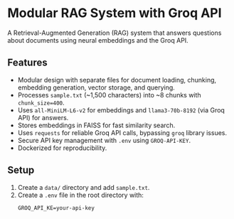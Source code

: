 # Modular RAG System with Groq API

A Retrieval-Augmented Generation (RAG) system that answers questions about documents using neural embeddings and the Groq API.

## Features
- Modular design with separate files for document loading, chunking, embedding generation, vector storage, and querying.
- Processes `sample.txt` (~1,500 characters) into ~8 chunks with `chunk_size=400`.
- Uses `all-MiniLM-L6-v2` for embeddings and `llama3-70b-8192` (via Groq API) for answers.
- Stores embeddings in FAISS for fast similarity search.
- Uses `requests` for reliable Groq API calls, bypassing `groq` library issues.
- Secure API key management with `.env` using `GROQ-API-KEY`.
- Dockerized for reproducibility.

## Setup
1. Create a `data/` directory and add `sample.txt`.
2. Create a `.env` file in the root directory with:
   ```text
   GROQ_API_KE=your-api-key